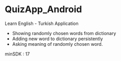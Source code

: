 # QuizApp_Android

Learn English - Turkish Application 
 
 - Showing randomly chosen words from dictionary
 - Adding new word to dictionary persistently
 - Asking meaning of randomly chosen word. 


minSDK : 17

